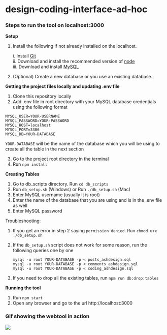 # design-coding-interface-ad-hoc

### Steps to run the tool on localhost:3000

**Setup**
1. Install the following if not already installed on the localhost.  

      i. Install [Git](https://git-scm.com/downloads)    
     ii. Download and install the recommended version of [node](https://nodejs.org/en/)    
    iii. Download and install [MySQL](https://dev.mysql.com/downloads/windows/installer/8.0.html)    
    
2. (Optional) Create a new database or you use an existing database. 

**Getting the project files locally and updating .env file**
1. Clone this repository locally  
2. Add .env file in root directory with your MySQL database credentials using the following format

```$xslt
MYSQL_USER=YOUR-USERNAME
MYSQL_PASSWORD=YOUR-PASSWORD
MYSQL_HOST=localhost
MYSQL_PORT=3306
MYSQL_DB=YOUR-DATABASE  
```
```YOUR-DATABASE``` will be the name of the database which you will be using to create all the table in the next section  

3. Go to the project root directory in the terminal
4. Run ```npm install```    

**Creating Tables**
1. Go to db_scripts directory. Run ```cd db_scripts```  
2. Run ```db_setup.sh``` (Windows) or Run ```./db_setup.sh``` (Mac)  
3. Enter MySQL username (usually it is root)   
4. Enter the name of the database that you are using and is in the .env file as well  
5. Enter MySQL password   

Troubleshooting:   
1. If you get an error in step 2 saying ```permission denied```. Run ```chmod u+x ./db_setup.sh```
2. If the ```db_setup.sh``` script does not work for some reason, run the following queries one by one  

      ```mysql -u root YOUR-DATABASE -p < posts_ashdesign.sql```  
      ```mysql -u root YOUR-DATABASE -p < comments_ashdesign.sql```  
      ```mysql -u root YOUR-DATABASE -p < coding_ashdesign.sql```
3. If you need to drop all the existing tables, run ```npm run db:drop:tables```

**Running the tool**  
1. Run ```npm start```    
2. Open any browser and go to the url http://localhost:3000


### Gif showing the webtool in action

![](gifs/demo.gif) 
